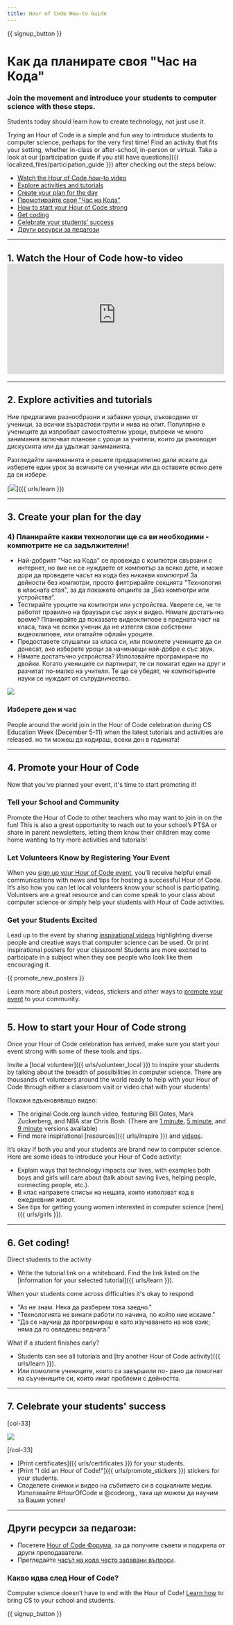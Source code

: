 ```yaml
---
title: Hour of Code How-to Guide
---
```


{{ signup_button }}

# Как да планирате своя "Час на Кода"

### Join the movement and introduce your students to computer science with these steps.

Students today should learn how to create technology, not just use it.

Trying an Hour of Code is a simple and fun way to introduce students to computer science, perhaps for the very first time! Find an activity that fits your setting, whether in-class or after-school, in-person or virtual. Take a look at our [participation guide if you still have questions]({{ localized_files/participation_guide }}) after checking out the steps below:

- [Watch the Hour of Code how-to video](#how-to-video)
- [Explore activities and tutorials](#explore-activities)
- [Create your plan for the day](#create-your-plan)
- [Промотирайте своя "Час на Кода"](#promote-your-hour)
- [How to start your Hour of Code strong](#how-to-start)
- [Get coding](#code)
- [Celebrate your students' success](#celebrate)
- [Други ресурси за педагози](#other-resources)

* * *

<a id="how-to-video"></a>

## 1. Watch the Hour of Code how-to video <iframe width="500" height="255" src="https://www.youtube-nocookie.com/embed/SrnvvWDm73k" frameborder="0" allowfullscreen></iframe> 

* * *

<a id="explore-activities"></a>

## 2. Explore activities and tutorials

Ние предлагаме разнообразни и забавни уроци, ръководени от ученици, за всички възрастови групи и нива на опит. Популярно е учениците да изпробват самостоятелни уроци, въпреки че много занимания включват планове с уроци за учители, които да ръководят дискусията или да удължат заниманията. 

Разгледайте заниманията и решете предварително дали искате да изберете един урок за всичките си ученици или да оставите всяко дете да си избере.

[![](/images/tutorials.png)]({{ urls/learn }})

* * *

<a id="create-your-plan"></a>

## 3. Create your plan for the day

### 4) Планирайте какви технологии ще са ви необходими - компютрите не са задължителни!

- Най-добрият "Час на Кода" се провежда с компютри свързани с интернет, но вие не се нуждаете от компютър за всяко дете, и може дори да проведете часът на кода без никакви компютри! За дейности без компютри, просто филтрирайте секцията "Технология в класната стая", за да покажете опциите за „Без компютри или устройства“.
- Тестирайте уроците на компютри или устройства. Уверете се, че те работят правилно на браузъри със звук и видео. Нямате достатъчно време? Планирайте да показвате видеоклипове в предната част на класа, така че всеки ученик да не изтегля свои собствени видеоклипове, или опитайте офлайн уроците.
- Предоставете слушалки за класа си, или помолете учениците да си донесат, ако изберете уроци за начинаещи най-добре е със звук.
- Нямате достатъчно устройства? Използвайте програмиране по двойки. Когато учениците си партнират, те си помагат един на друг и разчитат по-малко на учителя. Те ще се убедят, че компютърните науки се нуждаят от сътрудничество.

<img src="/images/fit-600/group_ipad.jpg" />

### Изберете ден и час

People around the world join in the Hour of Code celebration during CS Education Week (December 5-11) when the latest tutorials and activities are released. но ти можеш да кодираш, всеки ден в годината!

* * *

<a id="promote-your-hour"></a>

## 4. Promote your Hour of Code

Now that you've planned your event, it's time to start promoting it!

### Tell your School and Community

Promote the Hour of Code to other teachers who may want to join in on the fun! This is also a great opportunity to reach out to your school’s PTSA or share in parent newsletters, letting them know their children may come home wanting to try more activities and tutorials!

### Let Volunteers Know by Registering Your Event

When you [sign up your Hour of Code event](/events), you’ll receive helpful email communications with news and tips for hosting a successful Hour of Code. It’s also how you can let local volunteers know your school is participating. Volunteers are a great resource and can come speak to your class about computer science or simply help your students with Hour of Code activities.

### Get your Students Excited

Lead up to the event by sharing [inspirational videos](/promote/resources) highlighting diverse people and creative ways that computer science can be used. Or print inspirational posters for your classroom! Students are more excited to participate in a subject when they see people who look like them encouraging it.

{{ promote_new_posters }}

Learn more about posters, videos, stickers and other ways to [promote your event](/promote/resources#posters) to your community.

* * *

<a id="how-to-start"></a>

## 5. How to start your Hour of Code strong

Once your Hour of Code celebration has arrived, make sure you start your event strong with some of these tools and tips.

Invite a [local volunteer]({{ urls/volunteer_local }}) to inspire your students by talking about the breadth of possibilities in computer science. There are thousands of volunteers around the world ready to help with your Hour of Code through either a classroom visit or video chat with your students!

Покажи вдъхновяващо видео:

- The original Code.org launch video, featuring Bill Gates, Mark Zuckerberg, and NBA star Chris Bosh. (There are [1 minute](https://www.youtube.com/watch?v=qYZF6oIZtfc), [5 minute](https://www.youtube.com/watch?v=nKIu9yen5nc), and [9 minute](https://www.youtube.com/watch?v=dU1xS07N-FA) versions available)
- Find more inspirational [resources]({{ urls/inspire }}) and [videos](https://www.youtube.com/playlist?list=PLzdnOPI1iJNfpD8i4Sx7U0y2MccnrNZuP).

It’s okay if both you and your students are brand new to computer science. Here are some ideas to introduce your Hour of Code activity:

- Explain ways that technology impacts our lives, with examples both boys and girls will care about (talk about saving lives, helping people, connecting people, etc.).
- В клас направете списък на нещата, които използват код в ежедневния живот.
- See tips for getting young women interested in computer science [here]({{ urls/girls }}).

* * *

<a id="code"></a>

## 6. Get coding!

Direct students to the activity

- Write the tutorial link on a whiteboard. Find the link listed on the [information for your selected tutorial]({{ urls/learn }}).

When your students come across difficulties it's okay to respond:

- "Аз не знам. Нека да разберем това заедно."
- "Технологията не винаги работи по начина, по който ние искаме."
- "Да се научиш да програмираш е като изучаването на нов език; няма да го овладееш веднага."

What if a student finishes early?

- Students can see all tutorials and [try another Hour of Code activity]({{ urls/learn }}).
- Или помолете учениците, които са завършили по- рано да помогнат на съучениците си, които имат проблеми с дейността.

* * *

<a id="celebrate"></a>

## 7. Celebrate your students' success

[col-33]

![](/images/fit-600/boy-certificate.jpg)

[/col-33]

- [Print certificates]({{ urls/certificates }}) for your students.
- [Print "I did an Hour of Code!"]({{ urls/promote_stickers }}) stickers for your students.
- Споделете снимки и видео на събитието си в социалните медии. Използвайте #HourOfCode и @codeorg,, така ще можем да научим за Вашия успех!

* * *

<a id="other-resources"></a>

## Други ресурси за педагози:

- Посетете [ Hour of Code Форума](http://forum.code.org/c/plc/hour-of-code), за да получите съвети и подкрепа от други преподаватели.
- Прегледайте [ часът на кода често задавани въпроси](https://support.code.org/hc/en-us/categories/200147083-Hour-of-Code).

### Какво идва след Hour of Code?

Computer science doesn’t have to end with the Hour of Code! [Learn how](/beyond) to bring CS to your school and students.

{{ signup_button }}